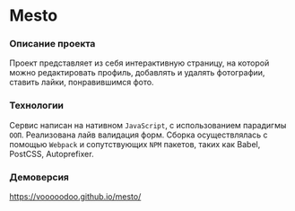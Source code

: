 # Mesto

### Описание проекта
Проект представляет из себя интерактивную страницу, на которой можно редактировать профиль, добавлять и удалять фотографии, ставить лайки, понравившимся фото.

### Технологии
Сервис написан на нативном `JavaScript`, с использованием парадигмы `ООП`. Реализована лайв валидация форм. Сборка осуществлялась c помощью `Webpack` и сопутствующих `NPM` пакетов, таких как Babel, PostCSS, Autoprefixer.

### Демоверсия
https://vooooodoo.github.io/mesto/
